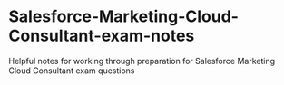 # Salesforce-Marketing-Cloud-Consultant-exam-notes
Helpful notes for working through preparation for Salesforce Marketing Cloud Consultant exam questions
